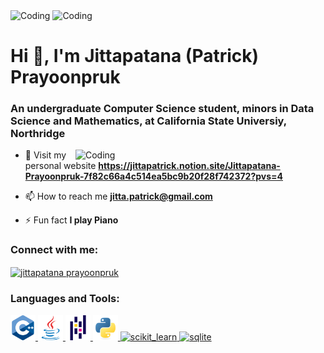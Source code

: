 <body>
    <div class="image-container">
        <img class="align-right" alt="Coding" width="400" src="https://media.giphy.com/media/MHboUUIoxzOKs/giphy.gif">
        <img class="align-left" alt="Coding" width="400" src="https://media.giphy.com/media/MHboUUIoxzOKs/giphy.gif">
    </div>
</body>


<h1 align="left">Hi 👋, I'm Jittapatana (Patrick) Prayoonpruk</h1>
<h3 align="left">An undergraduate Computer Science student, minors in Data Science and Mathematics, at California State Universiy, Northridge</h3>
<img align="right" alt="Coding" width="400" src="https://media.giphy.com/media/jVqYgn09W8FHEf0BBS/giphy.gif">

- 💬 Visit my personal website **https://jittapatrick.notion.site/Jittapatana-Prayoonpruk-7f82c66a4c514ea5bc9b20f28f742372?pvs=4**

- 📫 How to reach me **jitta.patrick@gmail.com**

- ⚡ Fun fact **I play Piano**

<h3 align="left">Connect with me:</h3>
<p align="left">
<a href="https://linkedin.com/in/jittapatana prayoonpruk" target="blank"><img align="center" src="https://raw.githubusercontent.com/rahuldkjain/github-profile-readme-generator/master/src/images/icons/Social/linked-in-alt.svg" alt="jittapatana prayoonpruk" height="30" width="40" /></a>
</p>

<h3 align="left">Languages and Tools:</h3>
<p align="left"> <a href="https://www.w3schools.com/cpp/" target="_blank" rel="noreferrer"> <img src="https://raw.githubusercontent.com/devicons/devicon/master/icons/cplusplus/cplusplus-original.svg" alt="cplusplus" width="40" height="40"/> </a> <a href="https://www.java.com" target="_blank" rel="noreferrer"> <img src="https://raw.githubusercontent.com/devicons/devicon/master/icons/java/java-original.svg" alt="java" width="40" height="40"/> </a> <a href="https://pandas.pydata.org/" target="_blank" rel="noreferrer"> <img src="https://raw.githubusercontent.com/devicons/devicon/2ae2a900d2f041da66e950e4d48052658d850630/icons/pandas/pandas-original.svg" alt="pandas" width="40" height="40"/> </a> <a href="https://www.python.org" target="_blank" rel="noreferrer"> <img src="https://raw.githubusercontent.com/devicons/devicon/master/icons/python/python-original.svg" alt="python" width="40" height="40"/> </a> <a href="https://scikit-learn.org/" target="_blank" rel="noreferrer"> <img src="https://upload.wikimedia.org/wikipedia/commons/0/05/Scikit_learn_logo_small.svg" alt="scikit_learn" width="40" height="40"/> </a> <a href="https://www.sqlite.org/" target="_blank" rel="noreferrer"> <img src="https://www.vectorlogo.zone/logos/sqlite/sqlite-icon.svg" alt="sqlite" width="40" height="40"/> </a> </p>



